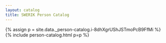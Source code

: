 ```yaml
---
layout: catalog
title: SWERIK Person Catalog
---
```

{% assign p = site.data._person-catalog.i-8dhXgrUShJSTmoPcB9FfMi %}
{% include person-catalog.html p=p %}

